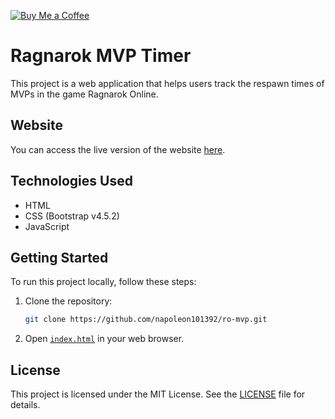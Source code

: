 [![Buy Me a Coffee](https://img.shields.io/badge/Buy%20Me%20a%20Coffee-FFDD00?style=for-the-badge&logo=buy-me-a-coffee&logoColor=black)](https://buymeacoffee.com/napoleon10i)

# Ragnarok MVP Timer

This project is a web application that helps users track the respawn times of MVPs in the game Ragnarok Online.

## Website

You can access the live version of the website [here](https://napoleon101392.github.io/ro-mvp/).


## Technologies Used

- HTML
- CSS (Bootstrap v4.5.2)
- JavaScript

## Getting Started

To run this project locally, follow these steps:

1. Clone the repository:
    ```sh
    git clone https://github.com/napoleon101392/ro-mvp.git
    ```
2. Open [`index.html`](command:_github.copilot.openRelativePath?%5B%7B%22scheme%22%3A%22file%22%2C%22authority%22%3A%22%22%2C%22path%22%3A%22%2Froot%2Fvar%2Fwww%2Fpersonal%2Fro-mvp%2Findex.html%22%2C%22query%22%3A%22%22%2C%22fragment%22%3A%22%22%7D%5D "/root/var/www/personal/ro-mvp/index.html") in your web browser.

## License

This project is licensed under the MIT License. See the [LICENSE](https://github.com/twbs/bootstrap/blob/main/LICENSE) file for details.
